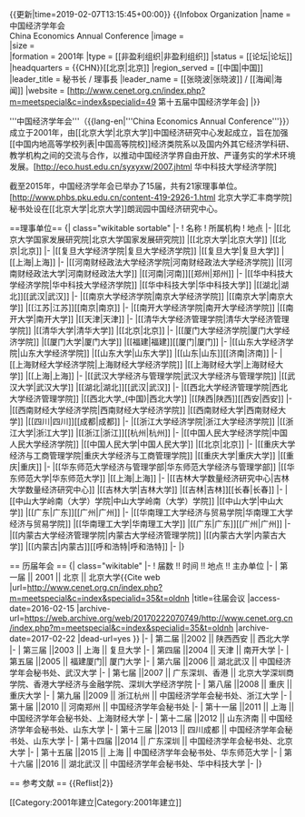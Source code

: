 {{更新|time=2019-02-07T13:15:45+00:00}}
{{Infobox Organization
|name = 中国经济学年会<br>China Economics Annual Conference
|image =  
|size =  
|formation = 2001年
|type = [[非盈利组织|非盈利组织]]
|status = [[论坛|论坛]]
|headquarters = {{CHN}}[[北京|北京]] 
|region_served = [[中国|中国]]
|leader_title = 秘书长 / 理事長
|leader_name = [[张晓波|张晓波]] / [[海闻|海闻]]
|website = [http://www.cenet.org.cn/index.php?m=meetspecial&c=index&specialid=49 第十五届中国经济学年会]
|}}

'''中国经济学年会'''（{{lang-en|'''China Economics Annual Conference'''}}）成立于2001年，由[[北京大学|北京大学]]中国经济研究中心发起成立，旨在加强[[中国内地高等学校列表|中国高等院校]]经济类院系以及国内外其它经济学科研、教学机构之间的交流与合作，以推动中国经济学界自由开放、严谨务实的学术环境发展。<ref>[http://eco.hust.edu.cn/syxyxw/2007.jhtml 华中科技大学经济学院]</ref>

截至2015年，中国经济学年会已举办了15届，共有21家理事单位。<ref>[http://www.phbs.pku.edu.cn/content-419-2926-1.html 北京大学汇丰商学院]</ref>秘书处设在[[北京大学|北京大学]]朗润园中国经济研究中心。

==理事单位==
{| class="wikitable sortable"
|-
! 名称
! 所属机构
! 地点
|-
|[[北京大学国家发展研究院|北京大学国家发展研究院]]
|[[北京大学|北京大学]]
|[[北京|北京]]
|-
|[[复旦大学经济学院|复旦大学经济学院]]
|[[复旦大学|复旦大学]]
|[[上海|上海]]
|-
|[[河南财经政法大学经济学院|河南财经政法大学经济学院]]
|[[河南财经政法大学|河南财经政法大学]] 
|[[河南|河南]][[郑州|郑州]]
|-
|[[华中科技大学经济学院|华中科技大学经济学院]]
|[[华中科技大学|华中科技大学]]
|[[湖北|湖北]][[武汉|武汉]]
|-
|[[南京大学经济学院|南京大学经济学院]]
|[[南京大学|南京大学]] 
|[[江苏|江苏]][[南京|南京]]
|-
|[[南开大学经济学院|南开大学经济学院]]
|[[南开大学|南开大学]] 
|[[天津|天津]]
|-
|[[清华大学经济管理学院|清华大学经济管理学院]]
|[[清华大学|清华大学]]
|[[北京|北京]]
|-
|[[厦门大学经济学院|厦门大学经济学院]]
|[[厦门大学|厦门大学]]
|[[福建|福建]][[厦门|厦门]]
|-
|[[山东大学经济学院|山东大学经济学院]]
|[[山东大学|山东大学]]
|[[山东|山东]][[济南|济南]]
|-
|[[上海财经大学经济学院|上海财经大学经济学院]]
|[[上海财经大学|上海财经大学]]
|[[上海|上海]]
|-
|[[武汉大学经济与管理学院|武汉大学经济与管理学院]]
|[[武汉大学|武汉大学]]
|[[湖北|湖北]][[武汉|武汉]]
|-
|[[西北大学经济管理学院|西北大学经济管理学院]]
|[[西北大学_(中国)|西北大学]]
|[[陕西|陕西]][[西安|西安]]
|-
|[[西南财经大学经济学院|西南财经大学经济学院]]
|[[西南财经大学|西南财经大学]]
|[[四川|四川]][[成都|成都]]
|-
|[[浙江大学经济学院|浙江大学经济学院]]
|[[浙江大学|浙江大学]]
|[[浙江|浙江]][[杭州|杭州]]
|-
|[[中国人民大学经济学院|中国人民大学经济学院]]
|[[中国人民大学|中国人民大学]]
|[[北京|北京]]
|-
|[[重庆大学经济与工商管理学院|重庆大学经济与工商管理学院]]
|[[重庆大学|重庆大学]]
|[[重庆|重庆]]
|-
|[[华东师范大学经济与管理学部|华东师范大学经济与管理学部]]
|[[华东师范大学|华东师范大学]]
|[[上海|上海]]
|-
|[[吉林大学数量经济研究中心|吉林大学数量经济研究中心]]
|[[吉林大学|吉林大学]]
|[[吉林|吉林]][[长春|长春]]
|-
|[[中山大学岭南（大学）学院|中山大学岭南（大学）学院]]
|[[中山大学|中山大学]]
|[[广东|广东]][[广州|广州]]
|-
|[[华南理工大学经济与贸易学院|华南理工大学经济与贸易学院]]
|[[华南理工大学|华南理工大学]]
|[[广东|广东]][[广州|广州]]
|-
|[[内蒙古大学经济管理学院|内蒙古大学经济管理学院]]
|[[内蒙古大学|内蒙古大学]]
|[[内蒙古|内蒙古]][[呼和浩特|呼和浩特]]
|-
|}

== 历届年会 ==
{| class="wikitable"
|-
! 届数 !! 时间 !! 地点 !! 主办单位
|-
| 第一届 || 2001 || 北京 || 北京大学<ref>{{Cite web |url=http://www.cenet.org.cn/index.php?m=meetspecial&c=index&specialid=35&t=oldnh |title=往届会议 |access-date=2016-02-15 |archive-url=https://web.archive.org/web/20170222070749/http://www.cenet.org.cn/index.php?m=meetspecial&c=index&specialid=35&t=oldnh |archive-date=2017-02-22 |dead-url=yes }}</ref>
|-
| 第二届 ||2002 || 陕西西安 || 西北大学
|-
| 第三届 ||2003 || 上海 || 复旦大学
|-
| 第四届 ||2004 || 天津 || 南开大学
|-
| 第五届 ||2005 || 福建厦门|| 厦门大学
|-
| 第六届 ||2006 || 湖北武汉 || 中国经济学年会秘书处、武汉大学
|-
| 第七届 ||2007 || 广东深圳、香港 || 北京大学深圳商学院、香港大学经济与金融学院、深圳大学经济学院
|-
| 第八届 ||2008 || 重庆 || 重庆大学
|-
| 第九届 ||2009 || 浙江杭州 || 中国经济学年会秘书处、浙江大学
|-
| 第十届 ||2010 || 河南郑州 || 中国经济学年会秘书处
|-
| 第十一届 ||2011 || 上海 || 中国经济学年会秘书处、上海财经大学
|-
| 第十二届 ||2012 || 山东济南 || 中国经济学年会秘书处、山东大学
|-
| 第十三届 ||2013 || 四川成都 || 中国经济学年会秘书处、山东大学
|-
| 第十四届 ||2014 || 广东深圳 || 中国经济学年会秘书处、北京大学
|-
| 第十五届 ||2015 || 上海 || 中国经济学年会秘书处、华东师范大学
|-
| 第十六届 ||2016 || 湖北武汉 || 中国经济学年会秘书处、华中科技大学
|-
|}

== 参考文献 ==
{{Reflist|2}}

[[Category:2001年建立|Category:2001年建立]]